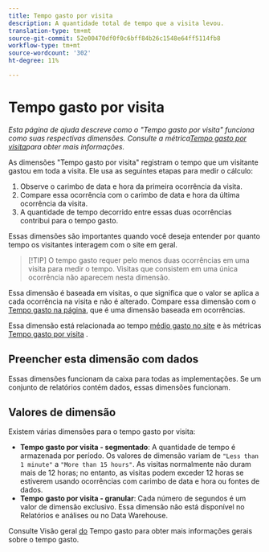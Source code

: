 ```yaml
---
title: Tempo gasto por visita
description: A quantidade total de tempo que a visita levou.
translation-type: tm+mt
source-git-commit: 52e00470df0f0c6bff84b26c1548e64ff5114fb8
workflow-type: tm+mt
source-wordcount: '302'
ht-degree: 11%

---
```



# Tempo gasto por visita

*Esta página de ajuda descreve como o &quot;Tempo gasto por visita&quot; funciona como suas respectivas dimensões. Consulte a métrica[Tempo gasto por visita](../metrics/time-spent-per-visit.md)para obter mais informações.*

As dimensões &quot;Tempo gasto por visita&quot; registram o tempo que um visitante gastou em toda a visita. Ele usa as seguintes etapas para medir o cálculo:

1. Observe o carimbo de data e hora da primeira ocorrência da visita.
2. Compare essa ocorrência com o carimbo de data e hora da última ocorrência da visita.
3. A quantidade de tempo decorrido entre essas duas ocorrências contribui para o tempo gasto.

Essas dimensões são importantes quando você deseja entender por quanto tempo os visitantes interagem com o site em geral.

>[!TIP] O tempo gasto requer pelo menos duas ocorrências em uma visita para medir o tempo. Visitas que consistem em uma única ocorrência não aparecem nesta dimensão.

Essa dimensão é baseada em visitas, o que significa que o valor se aplica a cada ocorrência na visita e não é alterado. Compare essa dimensão com o [Tempo gasto na página](time-spent-on-page.md), que é uma dimensão baseada em ocorrências.

Essa dimensão está relacionada ao tempo [médio gasto no site](../metrics/average-time-on-site.md) e às métricas [Tempo gasto por visita](../metrics/time-spent-per-visit.md) .

## Preencher esta dimensão com dados

Essas dimensões funcionam da caixa para todas as implementações. Se um conjunto de relatórios contém dados, essas dimensões funcionam.

## Valores de dimensão

Existem várias dimensões para o tempo gasto por visita:

* **Tempo gasto por visita - segmentado**: A quantidade de tempo é armazenada por período. Os valores de dimensão variam de `"Less than 1 minute"` a `"More than 15 hours"`. As visitas normalmente não duram mais de 12 horas; no entanto, as visitas podem exceder 12 horas se estiverem usando ocorrências com carimbo de data e hora ou fontes de dados.
* **Tempo gasto por visita - granular**: Cada número de segundos é um valor de dimensão exclusivo. Essa dimensão não está disponível no Relatórios e análises ou no Data Warehouse.

Consulte Visão geral [do](../metrics/time-spent.md) Tempo gasto para obter mais informações gerais sobre o tempo gasto.

